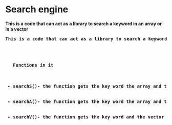 <h1><b>Search engine<b></h1>
This is a code that can act as a library to search a keyword in an array or in a vector
<pre>This is a code that can act as a library to search a keyword in an array or in a vector
<ul>
  <h4>Functions in it</h4>
  <li>searchS()- the function gets the key word the array and the array's length and returns a string with all of the words with the key word</li>
  <li>searchA()- the function gets the key word the array and the array's length and changes everything in the array that does not have the key word</li>
  <li>searchV()- the function gets the key word and the vector to look in and returns the vector only with the strings that has the key word in</li>
</ul>
</pre>
